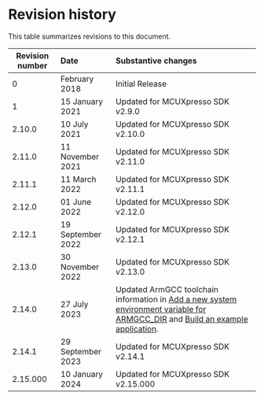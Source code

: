 # Revision history

This table summarizes revisions to this document.

|Revision number|Date|Substantive changes|
|---------------|:---|:------------------|
|0|February 2018|Initial Release|
|1|15 January 2021|Updated for MCUXpresso SDK v2.9.0|
|2.10.0|10 July 2021|Updated for MCUXpresso SDK v2.10.0|
|2.11.0|11 November 2021|Updated for MCUXpresso SDK v2.11.0|
|2.11.1|11 March 2022|Updated for MCUXpresso SDK v2.11.1|
|2.12.0|01 June 2022|Updated for MCUXpresso SDK v2.12.0|
|2.12.1|19 September 2022|Updated for MCUXpresso SDK v2.12.1|
|2.13.0|30 November 2022|Updated for MCUXpresso SDK v2.13.0|
|2.14.0|27 July 2023|Updated ArmGCC toolchain information in [Add a new system environment variable for ARMGCC\_DIR](add_a_new_system_environment_variable_for_armgcc_d.md) and [Build an example application](build_an_example_application_001.md).|
|2.14.1|29 September 2023|Updated for MCUXpresso SDK v2.14.1|
|2.15.000|10 January 2024|Updated for MCUXpresso SDK v2.15.000|

